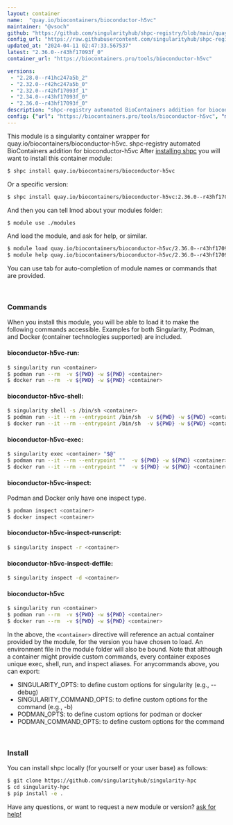 ```yaml
---
layout: container
name:  "quay.io/biocontainers/bioconductor-h5vc"
maintainer: "@vsoch"
github: "https://github.com/singularityhub/shpc-registry/blob/main/quay.io/biocontainers/bioconductor-h5vc/container.yaml"
config_url: "https://raw.githubusercontent.com/singularityhub/shpc-registry/main/quay.io/biocontainers/bioconductor-h5vc/container.yaml"
updated_at: "2024-04-11 02:47:33.567537"
latest: "2.36.0--r43hf17093f_0"
container_url: "https://biocontainers.pro/tools/bioconductor-h5vc"

versions:
 - "2.28.0--r41hc247a5b_2"
 - "2.32.0--r42hc247a5b_0"
 - "2.32.0--r42hf17093f_1"
 - "2.34.0--r43hf17093f_0"
 - "2.36.0--r43hf17093f_0"
description: "shpc-registry automated BioContainers addition for bioconductor-h5vc"
config: {"url": "https://biocontainers.pro/tools/bioconductor-h5vc", "maintainer": "@vsoch", "description": "shpc-registry automated BioContainers addition for bioconductor-h5vc", "latest": {"2.36.0--r43hf17093f_0": "sha256:f9a1463bdb013b9aeb4792b4aa8275780699ea070e85f09b79e8d8409342eac7"}, "tags": {"2.28.0--r41hc247a5b_2": "sha256:7d6464937df00f4020ecc81bea94944060f8f022f3396bd0ff524a0ab8e104e6", "2.32.0--r42hc247a5b_0": "sha256:d7c8303b533c2f78df617bfc9bf04c6ea83e9146a3e11be65dd88573200b4364", "2.32.0--r42hf17093f_1": "sha256:5b661ae5a27866f8ce5300e2ce6cdafa2a5f1eafe0f0bccfc5aed490c33892a0", "2.34.0--r43hf17093f_0": "sha256:73a19d8a6378aa8abe1d9a360384db46e31e0e61584914df77f1f441c06983f1", "2.36.0--r43hf17093f_0": "sha256:f9a1463bdb013b9aeb4792b4aa8275780699ea070e85f09b79e8d8409342eac7"}, "docker": "quay.io/biocontainers/bioconductor-h5vc"}
---
```


This module is a singularity container wrapper for quay.io/biocontainers/bioconductor-h5vc.
shpc-registry automated BioContainers addition for bioconductor-h5vc
After [installing shpc](#install) you will want to install this container module:


```bash
$ shpc install quay.io/biocontainers/bioconductor-h5vc
```

Or a specific version:

```bash
$ shpc install quay.io/biocontainers/bioconductor-h5vc:2.36.0--r43hf17093f_0
```

And then you can tell lmod about your modules folder:

```bash
$ module use ./modules
```

And load the module, and ask for help, or similar.

```bash
$ module load quay.io/biocontainers/bioconductor-h5vc/2.36.0--r43hf17093f_0
$ module help quay.io/biocontainers/bioconductor-h5vc/2.36.0--r43hf17093f_0
```

You can use tab for auto-completion of module names or commands that are provided.

<br>

### Commands

When you install this module, you will be able to load it to make the following commands accessible.
Examples for both Singularity, Podman, and Docker (container technologies supported) are included.

#### bioconductor-h5vc-run:

```bash
$ singularity run <container>
$ podman run --rm  -v ${PWD} -w ${PWD} <container>
$ docker run --rm  -v ${PWD} -w ${PWD} <container>
```

#### bioconductor-h5vc-shell:

```bash
$ singularity shell -s /bin/sh <container>
$ podman run --it --rm --entrypoint /bin/sh  -v ${PWD} -w ${PWD} <container>
$ docker run --it --rm --entrypoint /bin/sh  -v ${PWD} -w ${PWD} <container>
```

#### bioconductor-h5vc-exec:

```bash
$ singularity exec <container> "$@"
$ podman run --it --rm --entrypoint ""  -v ${PWD} -w ${PWD} <container> "$@"
$ docker run --it --rm --entrypoint ""  -v ${PWD} -w ${PWD} <container> "$@"
```

#### bioconductor-h5vc-inspect:

Podman and Docker only have one inspect type.

```bash
$ podman inspect <container>
$ docker inspect <container>
```

#### bioconductor-h5vc-inspect-runscript:

```bash
$ singularity inspect -r <container>
```

#### bioconductor-h5vc-inspect-deffile:

```bash
$ singularity inspect -d <container>
```



#### bioconductor-h5vc

```bash
$ singularity run <container>
$ podman run --rm  -v ${PWD} -w ${PWD} <container>
$ docker run --rm  -v ${PWD} -w ${PWD} <container>
```


In the above, the `<container>` directive will reference an actual container provided
by the module, for the version you have chosen to load. An environment file in the
module folder will also be bound. Note that although a container
might provide custom commands, every container exposes unique exec, shell, run, and
inspect aliases. For anycommands above, you can export:

 - SINGULARITY_OPTS: to define custom options for singularity (e.g., --debug)
 - SINGULARITY_COMMAND_OPTS: to define custom options for the command (e.g., -b)
 - PODMAN_OPTS: to define custom options for podman or docker
 - PODMAN_COMMAND_OPTS: to define custom options for the command

<br>

### Install

You can install shpc locally (for yourself or your user base) as follows:

```bash
$ git clone https://github.com/singularityhub/singularity-hpc
$ cd singularity-hpc
$ pip install -e .
```

Have any questions, or want to request a new module or version? [ask for help!](https://github.com/singularityhub/singularity-hpc/issues)